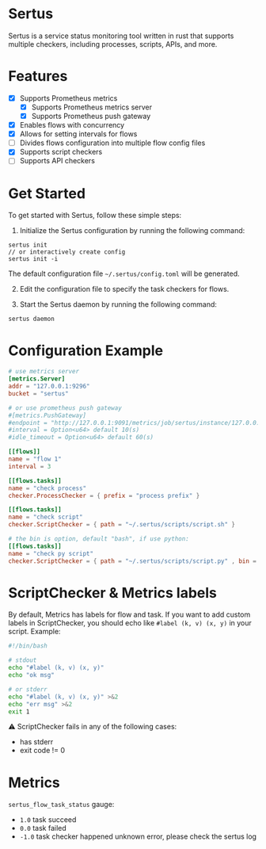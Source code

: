 # Sertus
Sertus is a service status monitoring tool written in rust that supports multiple checkers, including processes, scripts, APIs, and more.

# Features
- [x] Supports Prometheus metrics
    - [x] Supports Prometheus metrics server
    - [x] Supports Prometheus push gateway
- [x] Enables flows with concurrency
- [x] Allows for setting intervals for flows
- [ ] Divides flows configuration into multiple flow config files
- [x] Supports script checkers
- [ ] Supports API checkers

# Get Started
To get started with Sertus, follow these simple steps:

1. Initialize the Sertus configuration by running the following command:
```shell
sertus init
// or interactively create config
sertus init -i
```
The default configuration file `~/.sertus/config.toml` will be generated.

2. Edit the configuration file to specify the task checkers for flows.


3. Start the Sertus daemon by running the following command:
``` shell
sertus daemon
```

# Configuration Example
```toml
# use metrics server
[metrics.Server]
addr = "127.0.0.1:9296"
bucket = "sertus"

# or use prometheus push gateway
#[metrics.PushGateway]
#endpoint = "http://127.0.0.1:9091/metrics/job/sertus/instance/127.0.0.1"
#interval = Option<u64> default 10(s)
#idle_timeout = Option<u64> default 60(s)

[[flows]]
name = "flow 1"
interval = 3

[[flows.tasks]]
name = "check process"
checker.ProcessChecker = { prefix = "process prefix" }

[[flows.tasks]]
name = "check script"
checker.ScriptChecker = { path = "~/.sertus/scripts/script.sh" }

# the bin is option, default "bash", if use python:
[[flows.tasks]]
name = "check py script"
checker.ScriptChecker = { path = "~/.sertus/scripts/script.py" , bin = "python3"}
```
# ScriptChecker & Metrics labels
By default, Metrics has labels for flow and task. If you want to add custom labels in ScriptChecker, you should echo like `#label (k, v) (x, y)` in your script.
Example:
```bash
#!/bin/bash

# stdout 
echo "#label (k, v) (x, y)"
echo "ok msg"

# or stderr
echo "#label (k, v) (x, y)" >&2
echo "err msg" >&2
exit 1
```
:warning: ScriptChecker fails in any of the following cases:
- has stderr
- exit code != 0

# Metrics 
`sertus_flow_task_status` gauge:
- `1.0` task succeed
- `0.0` task failed
- `-1.0` task checker happened unknown error, please check the sertus log


